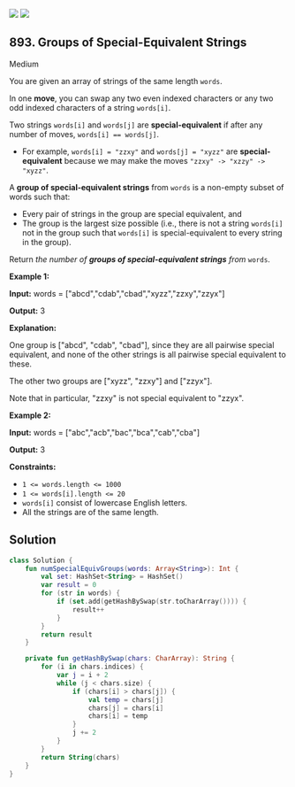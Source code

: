 [![](https://img.shields.io/github/stars/javadev/LeetCode-in-Kotlin?label=Stars&style=flat-square)](https://github.com/javadev/LeetCode-in-Kotlin)
[![](https://img.shields.io/github/forks/javadev/LeetCode-in-Kotlin?label=Fork%20me%20on%20GitHub%20&style=flat-square)](https://github.com/javadev/LeetCode-in-Kotlin/fork)

## 893\. Groups of Special-Equivalent Strings

Medium

You are given an array of strings of the same length `words`.

In one **move**, you can swap any two even indexed characters or any two odd indexed characters of a string `words[i]`.

Two strings `words[i]` and `words[j]` are **special-equivalent** if after any number of moves, `words[i] == words[j]`.

*   For example, `words[i] = "zzxy"` and `words[j] = "xyzz"` are **special-equivalent** because we may make the moves `"zzxy" -> "xzzy" -> "xyzz"`.

A **group of special-equivalent strings** from `words` is a non-empty subset of words such that:

*   Every pair of strings in the group are special equivalent, and
*   The group is the largest size possible (i.e., there is not a string `words[i]` not in the group such that `words[i]` is special-equivalent to every string in the group).

Return _the number of **groups of special-equivalent strings** from_ `words`.

**Example 1:**

**Input:** words = ["abcd","cdab","cbad","xyzz","zzxy","zzyx"]

**Output:** 3

**Explanation:** 

One group is ["abcd", "cdab", "cbad"], since they are all pairwise special equivalent, and none of the other strings is all pairwise special equivalent to these. 

The other two groups are ["xyzz", "zzxy"] and ["zzyx"].

Note that in particular, "zzxy" is not special equivalent to "zzyx".

**Example 2:**

**Input:** words = ["abc","acb","bac","bca","cab","cba"]

**Output:** 3

**Constraints:**

*   `1 <= words.length <= 1000`
*   `1 <= words[i].length <= 20`
*   `words[i]` consist of lowercase English letters.
*   All the strings are of the same length.

## Solution

```kotlin
class Solution {
    fun numSpecialEquivGroups(words: Array<String>): Int {
        val set: HashSet<String> = HashSet()
        var result = 0
        for (str in words) {
            if (set.add(getHashBySwap(str.toCharArray()))) {
                result++
            }
        }
        return result
    }

    private fun getHashBySwap(chars: CharArray): String {
        for (i in chars.indices) {
            var j = i + 2
            while (j < chars.size) {
                if (chars[i] > chars[j]) {
                    val temp = chars[j]
                    chars[j] = chars[i]
                    chars[i] = temp
                }
                j += 2
            }
        }
        return String(chars)
    }
}
```